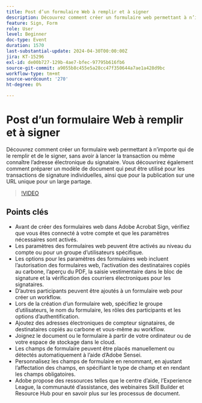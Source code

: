 ```yaml
---
title: Post d’un formulaire Web à remplir et à signer
description: Découvrez comment créer un formulaire web permettant à n’importe qui de le remplir et de le signer, sans avoir à lancer la transaction ou même connaître l’adresse électronique du signataire.
feature: Sign, Form
role: User
level: Beginner
doc-type: Event
duration: 1570
last-substantial-update: 2024-04-30T00:00:00Z
jira: KT-15296
exl-id: de00b727-129b-4ae7-bfec-97795b616fb6
source-git-commit: a9055b8c455e5a28cc47f350644a7ae1a428d9bc
workflow-type: tm+mt
source-wordcount: '270'
ht-degree: 0%

---
```


# Post d’un formulaire Web à remplir et à signer

Découvrez comment créer un formulaire web permettant à n’importe qui de le remplir et de le signer, sans avoir à lancer la transaction ou même connaître l’adresse électronique du signataire. Vous découvrirez également comment préparer un modèle de document qui peut être utilisé pour les transactions de signature individuelles, ainsi que pour la publication sur une URL unique pour un large partage.

>[!VIDEO](https://video.tv.adobe.com/v/3455446/?learn=on&captions=fre_fr)

## Points clés

* Avant de créer des formulaires web dans Adobe Acrobat Sign, vérifiez que vous êtes connecté à votre compte et que les paramètres nécessaires sont activés.
* Les paramètres des formulaires web peuvent être activés au niveau du compte ou pour un groupe d’utilisateurs spécifique.
* Les options pour les paramètres des formulaires web incluent l’autorisation des formulaires web, l’activation des destinataires copiés au carbone, l’aperçu du PDF, la saisie vestimentaire dans le bloc de signature et la vérification des courriers électroniques pour les signataires.
* D’autres participants peuvent être ajoutés à un formulaire web pour créer un workflow.
* Lors de la création d’un formulaire web, spécifiez le groupe d’utilisateurs, le nom du formulaire, les rôles des participants et les options d’authentification.
* Ajoutez des adresses électroniques de compteur signataires, de destinataires copiés au carbone et vous-même au workflow.
* Joignez le document ou le formulaire à partir de votre ordinateur ou de votre espace de stockage dans le cloud.
* Les champs de formulaire peuvent être placés manuellement ou détectés automatiquement à l’aide d’Adobe Sensei.
* Personnalisez les champs de formulaire en renommant, en ajustant l’affectation des champs, en spécifiant le type de champ et en rendant les champs obligatoires.
* Adobe propose des ressources telles que le centre d’aide, l’Experience League, la communauté d’assistance, des webinaires Skill Builder et Resource Hub pour en savoir plus sur les processus de document.
